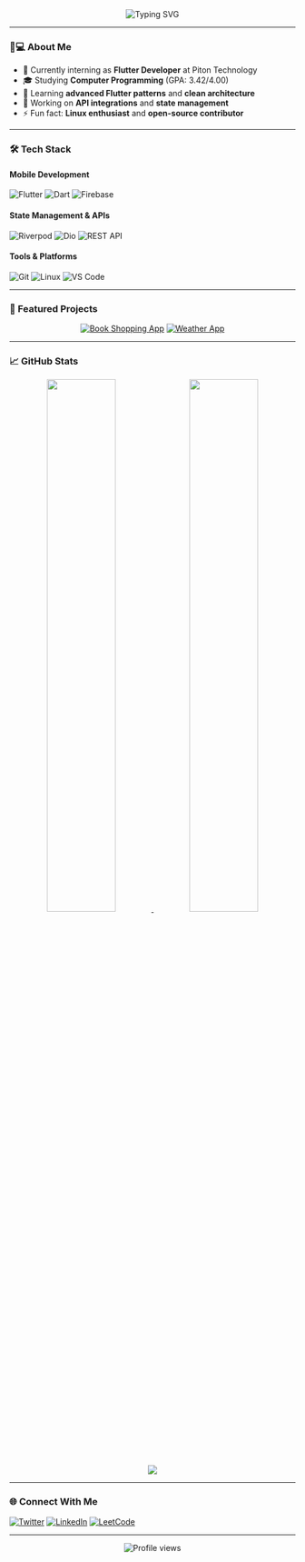 <div align="center">
  <img src="https://readme-typing-svg.demolab.com?font=Fira+Code&size=30&duration=2800&pause=1000&color=58A6FF&center=true&vCenter=true&width=800&lines=Hi+%F0%9F%91%8B%2C+I'm+devtengry;Flutter+Developer+%40Piton+Technology;Computer+Programming+Student+%40Bandırma+17+Eylül" alt="Typing SVG" />
</div>

---

### 👨💻 About Me
- 🏢 Currently interning as **Flutter Developer** at Piton Technology
- 🎓 Studying **Computer Programming** (GPA: 3.42/4.00)
- 🌱 Learning **advanced Flutter patterns** and **clean architecture**
- 🔭 Working on **API integrations** and **state management**
- ⚡ Fun fact: **Linux enthusiast** and **open-source contributor**

---

### 🛠 Tech Stack
#### Mobile Development
![Flutter](https://img.shields.io/badge/Flutter-02569B?style=for-the-badge&logo=flutter&logoColor=white)
![Dart](https://img.shields.io/badge/Dart-0175C2?style=for-the-badge&logo=dart&logoColor=white)
![Firebase](https://img.shields.io/badge/Firebase-FFCA28?style=for-the-badge&logo=firebase&logoColor=black)

#### State Management & APIs
![Riverpod](https://img.shields.io/badge/Riverpod-4BC0F5?style=for-the-badge&logo=flutter&logoColor=white)
![Dio](https://img.shields.io/badge/Dio-663399?style=for-the-badge&logo=dart&logoColor=white)
![REST API](https://img.shields.io/badge/REST_API-FF6F00?style=for-the-badge&logo=postman&logoColor=white)

#### Tools & Platforms
![Git](https://img.shields.io/badge/Git-F05032?style=for-the-badge&logo=git&logoColor=white)
![Linux](https://img.shields.io/badge/Linux-FCC624?style=for-the-badge&logo=linux&logoColor=black)
![VS Code](https://img.shields.io/badge/VS_Code-007ACC?style=for-the-badge&logo=visual-studio-code&logoColor=white)

---

### 🚀 Featured Projects
<div align="center">
  
[![Book Shopping App](https://github-readme-stats.vercel.app/api/pin/?username=devtengry&repo=product_catalog_project&theme=dark)](https://github.com/devtengry/product_catalog_project)
[![Weather App](https://github-readme-stats.vercel.app/api/pin/?username=devtengry&repo=weather_app&theme=dark)](https://github.com/devtengry/weather_app)

</div>

---

### 📈 GitHub Stats
<div align="center">
  <a href="https://github.com/devtengry">
    <img width="49%" src="https://github-readme-stats.vercel.app/api?username=devtengry&show_icons=true&theme=dark&hide_border=true" />
    <img width="49%" src="https://github-readme-streak-stats.herokuapp.com?user=devtengry&theme=dark&hide_border=true" />
  </a>
</div>

<div align="center">
  <img src="https://github-readme-activity-graph.vercel.app/graph?username=devtengry&theme=react-dark&hide_border=true&area=true" />
</div>

---

### 🌐 Connect With Me
[![Twitter](https://img.shields.io/badge/Twitter-1DA1F2?style=for-the-badge&logo=twitter&logoColor=white)](https://twitter.com/devtengry)
[![LinkedIn](https://img.shields.io/badge/LinkedIn-0A66C2?style=for-the-badge&logo=linkedin&logoColor=white)](YOUR_LINKEDIN_URL)
[![LeetCode](https://img.shields.io/badge/-LeetCode-FFA116?style=for-the-badge&logo=leetcode&logoColor=black)](https://leetcode.com/devtengry)

---

<div align="center">
  <img src="https://komarev.com/ghpvc/?username=devtengry&label=Profile+Views&color=blue&style=flat-square" alt="Profile views" />
</div>
